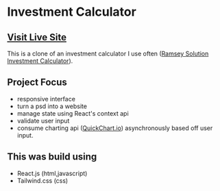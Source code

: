# Investment Calculator

## [Visit Live Site](https://nsikan-investment-calculator.netlify.app/) ##

This is a clone of an investment calculator I use often ([Ramsey Solution Investment Calculator](https://www.ramseysolutions.com/retirement/investment-calculator)).


## Project Focus
* responsive interface
* turn a psd into a website
* manage state using React's context api
* validate user input
* consume charting api ([QuickChart.io](https://quickchart.io/)) asynchronously based off user input. 

## This was build using

- React.js (html,javascript)
- Tailwind.css (css)






